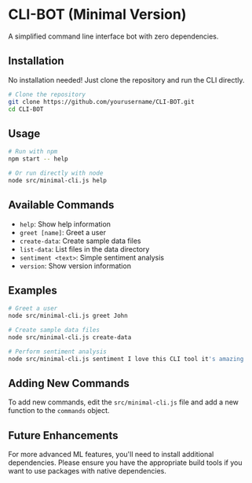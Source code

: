 # CLI-BOT (Minimal Version)

A simplified command line interface bot with zero dependencies.

## Installation

No installation needed! Just clone the repository and run the CLI directly.

```bash
# Clone the repository
git clone https://github.com/yourusername/CLI-BOT.git
cd CLI-BOT
```

## Usage

```bash
# Run with npm
npm start -- help

# Or run directly with node
node src/minimal-cli.js help
```

## Available Commands

- `help`: Show help information
- `greet [name]`: Greet a user
- `create-data`: Create sample data files
- `list-data`: List files in the data directory
- `sentiment <text>`: Simple sentiment analysis
- `version`: Show version information

## Examples

```bash
# Greet a user
node src/minimal-cli.js greet John

# Create sample data files
node src/minimal-cli.js create-data

# Perform sentiment analysis
node src/minimal-cli.js sentiment I love this CLI tool it's amazing
```

## Adding New Commands

To add new commands, edit the `src/minimal-cli.js` file and add a new function to the `commands` object.

## Future Enhancements

For more advanced ML features, you'll need to install additional dependencies. Please ensure you have the appropriate build tools if you want to use packages with native dependencies.
